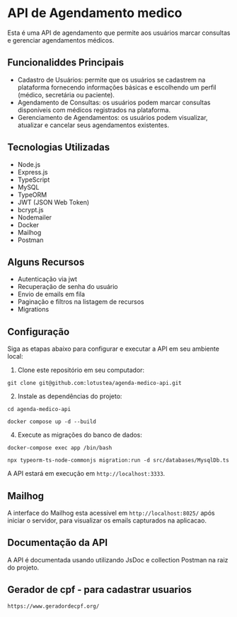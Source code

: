 # API de Agendamento medico

Esta é uma API de agendamento que permite aos usuários marcar consultas e gerenciar agendamentos médicos.

## Funcionaliddes Principais
- Cadastro de Usuários: permite que os usuários se cadastrem na plataforma fornecendo informações básicas e escolhendo um perfil (médico, secretária ou paciente).
- Agendamento de Consultas: os usuários podem marcar consultas disponíveis com médicos registrados na plataforma.
- Gerenciamento de Agendamentos: os usuários podem visualizar, atualizar e cancelar seus agendamentos existentes.

## Tecnologias Utilizadas
- Node.js
- Express.js
- TypeScript
- MySQL
- TypeORM
- JWT (JSON Web Token)
- bcrypt.js
- Nodemailer
- Docker
- Mailhog
- Postman

## Alguns Recursos
- Autenticação via jwt
- Recuperação de senha do usuário
- Envio de emails em fila
- Paginação e filtros na listagem de recursos
- Migrations

## Configuração
Siga as etapas abaixo para configurar e executar a API em seu ambiente local:

1. Clone este repositório em seu computador:

```
git clone git@github.com:lotustea/agenda-medico-api.git
```

2. Instale as dependências do projeto:

```
cd agenda-medico-api
```
```
docker compose up -d --build
```

4. Execute as migrações do banco de dados:

```
docker-compose exec app /bin/bash
```
```
npx typeorm-ts-node-commonjs migration:run -d src/databases/MysqlDb.ts
```

A API estará em execução em `http://localhost:3333`.

## Mailhog
A interface do Mailhog esta acessivel em `http://localhost:8025/` após iniciar o servidor, para visualizar os emails capturados na aplicacao.

## Documentação da API
A API é documentada usando utilizando JsDoc e collection Postman na raiz do projeto.

## Gerador de cpf - para cadastrar usuarios
`https://www.geradordecpf.org/`
